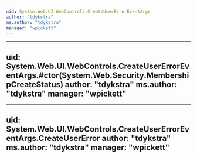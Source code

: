 ```yaml
---
uid: System.Web.UI.WebControls.CreateUserErrorEventArgs
author: "tdykstra"
ms.author: "tdykstra"
manager: "wpickett"
---
```


---
uid: System.Web.UI.WebControls.CreateUserErrorEventArgs.#ctor(System.Web.Security.MembershipCreateStatus)
author: "tdykstra"
ms.author: "tdykstra"
manager: "wpickett"
---

---
uid: System.Web.UI.WebControls.CreateUserErrorEventArgs.CreateUserError
author: "tdykstra"
ms.author: "tdykstra"
manager: "wpickett"
---
